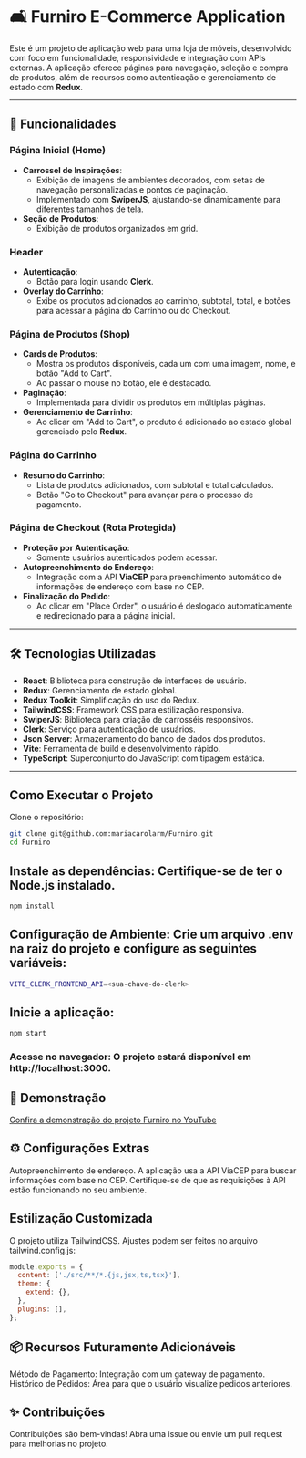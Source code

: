 # 🛋️ Furniro E-Commerce Application

Este é um projeto de aplicação web para uma loja de móveis, desenvolvido com foco em funcionalidade, responsividade e integração com APIs externas. A aplicação oferece páginas para navegação, seleção e compra de produtos, além de recursos como autenticação e gerenciamento de estado com **Redux**.

---

## 🌟 Funcionalidades

### Página Inicial (Home)
- **Carrossel de Inspirações**:
  - Exibição de imagens de ambientes decorados, com setas de navegação personalizadas e pontos de paginação.
  - Implementado com **SwiperJS**, ajustando-se dinamicamente para diferentes tamanhos de tela.
- **Seção de Produtos**:
  - Exibição de produtos organizados em grid.

### Header
- **Autenticação**:
  - Botão para login usando **Clerk**.
- **Overlay do Carrinho**:
  - Exibe os produtos adicionados ao carrinho, subtotal, total, e botões para acessar a página do Carrinho ou do Checkout.

### Página de Produtos (Shop)
- **Cards de Produtos**:
  - Mostra os produtos disponíveis, cada um com uma imagem, nome, e botão "Add to Cart".
  - Ao passar o mouse no botão, ele é destacado.
- **Paginação**:
  - Implementada para dividir os produtos em múltiplas páginas.
- **Gerenciamento de Carrinho**:
  - Ao clicar em "Add to Cart", o produto é adicionado ao estado global gerenciado pelo **Redux**.

### Página do Carrinho
- **Resumo do Carrinho**:
  - Lista de produtos adicionados, com subtotal e total calculados.
  - Botão "Go to Checkout" para avançar para o processo de pagamento.

### Página de Checkout (Rota Protegida)
- **Proteção por Autenticação**:
  - Somente usuários autenticados podem acessar.
- **Autopreenchimento do Endereço**:
  - Integração com a API **ViaCEP** para preenchimento automático de informações de endereço com base no CEP.
- **Finalização do Pedido**:
  - Ao clicar em "Place Order", o usuário é deslogado automaticamente e redirecionado para a página inicial.

---

## 🛠️ Tecnologias Utilizadas

- **React**: Biblioteca para construção de interfaces de usuário.
- **Redux**: Gerenciamento de estado global.
- **Redux Toolkit**: Simplificação do uso do Redux.
- **TailwindCSS**: Framework CSS para estilização responsiva.
- **SwiperJS**: Biblioteca para criação de carrosséis responsivos.
- **Clerk**: Serviço para autenticação de usuários.
- **Json Server**: Armazenamento do banco de dados dos produtos.
- **Vite**: Ferramenta de build e desenvolvimento rápido.
- **TypeScript**: Superconjunto do JavaScript com tipagem estática.

---

## Como Executar o Projeto
Clone o repositório:

```bash
git clone git@github.com:mariacarolarm/Furniro.git
cd Furniro
```

## Instale as dependências: Certifique-se de ter o Node.js instalado.

```bash
npm install
```

## Configuração de Ambiente: Crie um arquivo .env na raiz do projeto e configure as seguintes variáveis:

```bash
VITE_CLERK_FRONTEND_API=<sua-chave-do-clerk>
```

## Inicie a aplicação:

```bash
npm start
```

### Acesse no navegador: O projeto estará disponível em http://localhost:3000.

## 🎥 Demonstração

[Confira a demonstração do projeto Furniro no YouTube](https://youtu.be/C20JOw-mWEY)

## ⚙️ Configurações Extras
Autopreenchimento de endereço.
A aplicação usa a API ViaCEP para buscar informações com base no CEP.
Certifique-se de que as requisições à API estão funcionando no seu ambiente.

## Estilização Customizada
O projeto utiliza TailwindCSS. Ajustes podem ser feitos no arquivo tailwind.config.js:

```javascript
module.exports = {
  content: ['./src/**/*.{js,jsx,ts,tsx}'],
  theme: {
    extend: {},
  },
  plugins: [],
};
```

## 📦 Recursos Futuramente Adicionáveis
Método de Pagamento: Integração com um gateway de pagamento.
Histórico de Pedidos: Área para que o usuário visualize pedidos anteriores.

## ✨ Contribuições
Contribuições são bem-vindas! Abra uma issue ou envie um pull request para melhorias no projeto.

